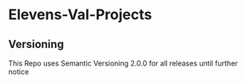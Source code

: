 # Elevens-Val-Projects

## Versioning
This Repo uses Semantic Versioning 2.0.0 for all releases until further notice
